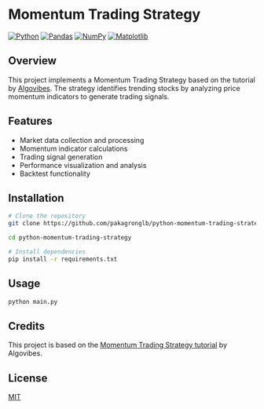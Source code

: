 # Momentum Trading Strategy

[![Python](https://img.shields.io/badge/Python-3776AB?style=for-the-badge&logo=python&logoColor=white)](https://www.python.org/)
[![Pandas](https://img.shields.io/badge/Pandas-150458?style=for-the-badge&logo=pandas&logoColor=white)](https://pandas.pydata.org/)
[![NumPy](https://img.shields.io/badge/NumPy-013243?style=for-the-badge&logo=numpy&logoColor=white)](https://numpy.org/)
[![Matplotlib](https://img.shields.io/badge/Matplotlib-11557c?style=for-the-badge&logo=matplotlib&logoColor=white)](https://matplotlib.org/)

## Overview
This project implements a Momentum Trading Strategy based on the tutorial by [Algovibes](https://www.youtube.com/watch?v=AxvmPNlRf34). The strategy identifies trending stocks by analyzing price momentum indicators to generate trading signals.

## Features
- Market data collection and processing
- Momentum indicator calculations
- Trading signal generation
- Performance visualization and analysis
- Backtest functionality

## Installation
```bash
# Clone the repository
git clone https://github.com/pakagronglb/python-momentum-trading-strategy.git

cd python-momentum-trading-strategy

# Install dependencies
pip install -r requirements.txt
```

## Usage
```bash
python main.py
```

## Credits
This project is based on the [Momentum Trading Strategy tutorial](https://www.youtube.com/watch?v=AxvmPNlRf34) by Algovibes.

## License
[MIT](LICENSE)
